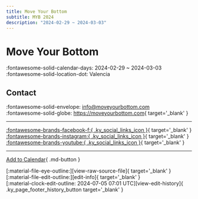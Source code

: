 ```yaml
---
title: Move Your Bottom
subtitle: MYB 2024
description: "2024-02-29 ~ 2024-03-03"
---
```


# Move Your Bottom 

:fontawesome-solid-calendar-days: 2024-02-29 ~ 2024-03-03  
:fontawesome-solid-location-dot: Valencia  

## Contact

:fontawesome-solid-envelope: <info@moveyourbottom.com>  
:fontawesome-solid-globe: <https://moveyourbottom.com>{ target='_blank' }  

---

 [:fontawesome-brands-facebook-f:{ .ky_social_links_icon }](https://www.facebook.com/moveyourbottom){ target='_blank' } [:fontawesome-brands-instagram:{ .ky_social_links_icon }](https://instagram.com/moveyourbottom){ target='_blank' } [:fontawesome-brands-youtube:{ .ky_social_links_icon }](https://youtube.com/@moveyourbottom5036){ target='_blank' }

---

[Add to Calendar](https://swing.news/ics/2024/es_ES/move-your-bottom-2024){ .md-button }

<div class="ky_page_footer" markdown>
<div class="ky_page_footer_trailing" markdown="span">
[:material-file-eye-outline:][view-raw-source-file]{ target='_blank' }
[:material-file-edit-outline:][edit-info]{ target='_blank' }
</div>
<div class="ky_page_footer_leading" markdown="span">
[:material-clock-edit-outline: 2024-07-05 07:01 UTC][view-edit-history]{ .ky_page_footer_history_button target='_blank' }
</div>
</div>

[view-raw-source-file]: https://github.com/swingdance/events/blob/main/2024/es_ES/move-your-bottom-2024.json "View Raw Source File"
[edit-info]: https://github.com/swingdance/events/issues/new?assignees=&labels=update+event&projects=&template=03-update_entity.yml&title=%5B2024%2Fes_ES%5D%20Update%20Event%3A%20Move%20Your%20Bottom&region=es_ES&year=2024&id=move-your-bottom-2024&name=Move%20Your%20Bottom&org_id= "Edit Info"

[view-edit-history]: https://github.com/swingdance/events/commits/main/2024/es_ES/move-your-bottom-2024.json "View Edit History"
